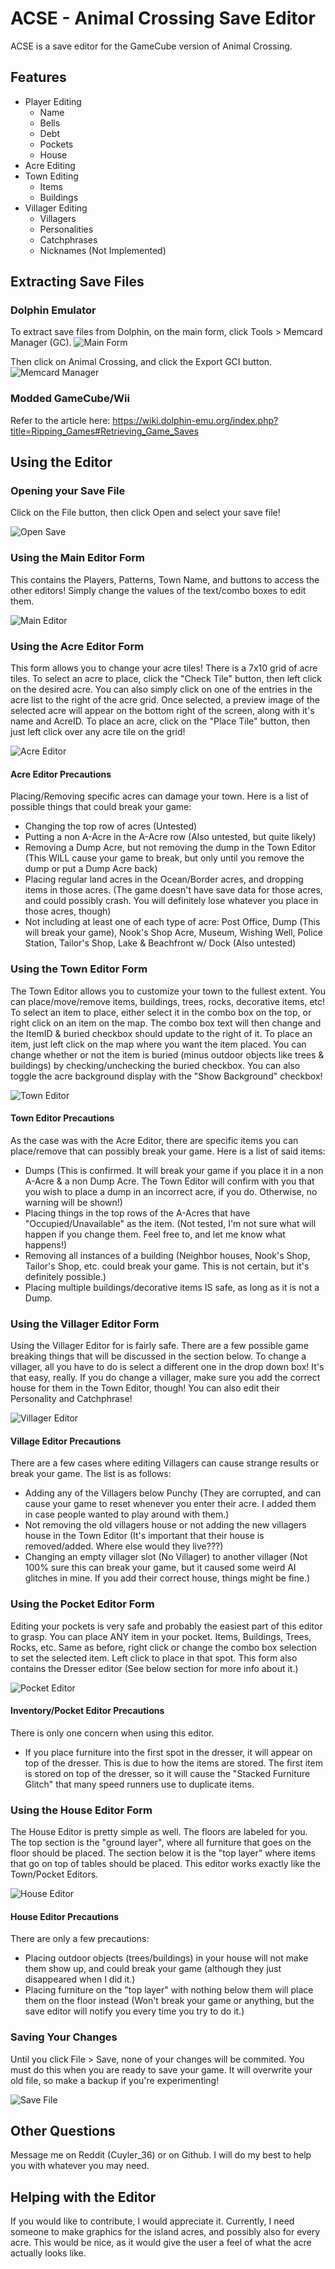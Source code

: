 # ACSE - Animal Crossing Save Editor

ACSE is a save editor for the GameCube version of Animal Crossing.

## Features
* Player Editing
	* Name
	* Bells
	* Debt
	* Pockets
	* House
* Acre Editing
* Town Editing
	* Items
	* Buildings
* Villager Editing
	* Villagers
	* Personalities
	* Catchphrases
	* Nicknames (Not Implemented)

## Extracting Save Files

### Dolphin Emulator
To extract save files from Dolphin, on the main form, click Tools > Memcard Manager (GC).
![Main Form](http://i.imgur.com/wH5OCQO.png)

Then click on Animal Crossing, and click the Export GCI button.
![Memcard Manager](http://i.imgur.com/t2GBonJ.png)

### Modded GameCube/Wii
Refer to the article here: https://wiki.dolphin-emu.org/index.php?title=Ripping_Games#Retrieving_Game_Saves

## Using the Editor

### Opening your Save File
Click on the File button, then click Open and select your save file!

![Open Save](https://puu.sh/toNcf/998c395bf9.png)

### Using the Main Editor Form
This contains the Players, Patterns, Town Name, and buttons to access the other editors! Simply change the values of the text/combo boxes to edit them.

![Main Editor](https://puu.sh/toMRD/90910ec782.png)

### Using the Acre Editor Form
This form allows you to change your acre tiles! There is a 7x10 grid of acre tiles. To select an acre to place, click the "Check Tile" button, then left click on the desired acre. You can also simply click on one of the entries in the acre list to the right of the acre grid. Once selected, a preview image of the selected acre will appear on the bottom right of the screen, along with it's name and AcreID. To place an acre, click on the "Place Tile" button, then just left click over any acre tile on the grid!

![Acre Editor](http://i.imgur.com/Iaz1uhU.png)

#### Acre Editor Precautions
Placing/Removing specific acres can damage your town. Here is a list of possible things that could break your game:
* Changing the top row of acres (Untested)
* Putting a non A-Acre in the A-Acre row (Also untested, but quite likely)
* Removing a Dump Acre, but not removing the dump in the Town Editor (This WILL cause your game to break, but only until you remove the dump or put a Dump Acre back)
* Placing regular land acres in the Ocean/Border acres, and dropping items in those acres. (The game doesn't have save data for those acres, and could possibly crash. You will definitely lose whatever you place in those acres, though)
* Not including at least one of each type of acre: Post Office, Dump (This will break your game), Nook's Shop Acre, Museum, Wishing Well, Police Station, Tailor's Shop, Lake & Beachfront w/ Dock (Also untested)

### Using the Town Editor Form
The Town Editor allows you to customize your town to the fullest extent. You can place/move/remove items, buildings, trees, rocks, decorative items, etc! To select an item to place, either select it in the combo box on the top, or right click on an item on the map. The combo box text will then change and the ItemID & buried checkbox should update to the right of it. To place an item, just left click on the map where you want the item placed. You can change whether or not the item is buried (minus outdoor objects like trees & buildings) by checking/unchecking the buried checkbox. You can also toggle the acre background display with the "Show Background" checkbox!

![Town Editor](http://i.imgur.com/18YlO3K.png)

#### Town Editor Precautions
As the case was with the Acre Editor, there are specific items you can place/remove that can possibly break your game. Here is a list of said items:
* Dumps (This is confirmed. It will break your game if you place it in a non A-Acre & a non Dump Acre. The Town Editor will confirm with you that you wish to place a dump in an incorrect acre, if you do. Otherwise, no warning will be shown!)
* Placing things in the top rows of the A-Acres that have "Occupied/Unavailable" as the item. (Not tested, I'm not sure what will happen if you change them. Feel free to, and let me know what happens!)
* Removing all instances of a building (Neighbor houses, Nook's Shop, Tailor's Shop, etc. could break your game. This is not certain, but it's definitely possible.)
* Placing multiple buildings/decorative items IS safe, as long as it is not a Dump.

### Using the Villager Editor Form
Using the Villager Editor for is fairly safe. There are a few possible game breaking things that will be discussed in the section below. To change a villager, all you have to do is select a different one in the drop down box! It's that easy, really. If you do change a villager, make sure you add the correct house for them in the Town Editor, though! You can also edit their Personality and Catchphrase!

![Villager Editor](http://i.imgur.com/XylZA3v.png)

#### Village Editor Precautions
There are a few cases where editing Villagers can cause strange results or break your game. The list is as follows:
* Adding any of the Villagers below Punchy (They are corrupted, and can cause your game to reset whenever you enter their acre. I added them in case people wanted to play around with them.)
* Not removing the old villagers house or not adding the new villagers house in the Town Editor (It's important that their house is removed/added. Where else would they live???)
* Changing an empty villager slot (No Villager) to another villager (Not 100% sure this can break your game, but it caused some weird AI glitches in mine. If you add their correct house, things might be fine.)

### Using the Pocket Editor Form
Editing your pockets is very safe and probably the easiest part of this editor to grasp. You can place ANY item in your pocket. Items, Buildings, Trees, Rocks, etc. Same as before, right click or change the combo box selection to set the selected item. Left click to place in that spot. This form also contains the Dresser editor (See below section for more info about it.)

![Pocket Editor](http://i.imgur.com/gbGLTeE.png)

#### Inventory/Pocket Editor Precautions
There is only one concern when using this editor.
* If you place furniture into the first spot in the dresser, it will appear on top of the dresser. This is due to how the items are stored. The first item is stored on top of the dresser, so it will cause the "Stacked Furniture Glitch" that many speed runners use to duplicate items.

### Using the House Editor Form
The House Editor is pretty simple as well. The floors are labeled for you. The top section is the "ground layer", where all furniture that goes on the floor should be placed. The section below it is the "top layer" where items that go on top of tables should be placed. This editor works exactly like the Town/Pocket Editors.

![House Editor](http://i.imgur.com/upNkKKz.png)

#### House Editor Precautions
There are only a few precautions:
* Placing outdoor objects (trees/buildings) in your house will not make them show up, and could break your game (although they just disappeared when I did it.)
* Placing furniture on the "top layer" with nothing below them will place them on the floor instead (Won't break your game or anything, but the save editor will notify you every time you try to do it.)

### Saving Your Changes
Until you click File > Save, none of your changes will be commited. You must do this when you are ready to save your game. It will overwrite your old file, so make a backup if you're experimenting!

![Save File](https://puu.sh/toNoF/0a84b27f2c.png)

## Other Questions
Message me on Reddit (Cuyler_36) or on Github. I will do my best to help you with whatever you may need.

## Helping with the Editor
If you would like to contribute, I would appreciate it. Currently, I need someone to make graphics for the island acres, and possibly also for every acre. This would be nice, as it would give the user a feel of what the acre actually looks like.